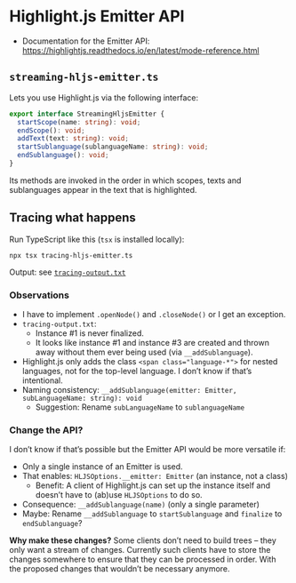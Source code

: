 # Highlight.js Emitter API

* Documentation for the Emitter API: https://highlightjs.readthedocs.io/en/latest/mode-reference.html

## `streaming-hljs-emitter.ts`

Lets you use Highlight.js via the following interface:

```ts
export interface StreamingHljsEmitter {
  startScope(name: string): void;
  endScope(): void;
  addText(text: string): void;
  startSublanguage(sublanguageName: string): void;
  endSublanguage(): void;
}
```

Its methods are invoked in the order in which scopes, texts and sublanguages appear in the text that is highlighted.

## Tracing what happens

Run TypeScript like this (`tsx` is installed locally):

```
npx tsx tracing-hljs-emitter.ts
```

Output: see [`tracing-output.txt`](tracing-output.txt)

### Observations

* I have to implement `.openNode()` and `.closeNode()` or I get an exception.
* `tracing-output.txt`:
  * Instance #1 is never finalized.
  * It looks like instance #1 and instance #3 are created and thrown away without them ever being used (via `__addSublanguage`).
* Highlight.js only adds the class `<span class="language-*">` for nested languages, not for the top-level language. I don’t know if that’s intentional.
* Naming consistency: `__addSublanguage(emitter: Emitter, subLanguageName: string): void`
  * Suggestion: Rename `subLanguageName` to `sublanguageName`

### Change the API?

I don’t know if that’s possible but the Emitter API would be more versatile if:

* Only a single instance of an Emitter is used.
* That enables: `HLJSOptions.__emitter: Emitter` (an instance, not a class)
  * Benefit: A client of Highlight.js can set up the instance itself and doesn’t have to (ab)use `HLJSOptions` to do so.
* Consequence: `__addSublanguage(name)` (only a single parameter)
* Maybe: Rename `__addSublanguage` to `startSublanguage` and `finalize` to `endSublanguage`?

**Why make these changes?** Some clients don’t need to build trees – they only want a stream of changes. Currently such clients have to store the changes somewhere to ensure that they can be processed in order. With the proposed changes that wouldn’t be necessary anymore.
